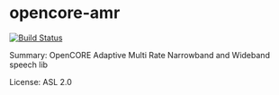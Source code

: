 #           opencore-amr

[![Build Status](https://travis-ci.org/UnitedRPMs/opencore-amr.svg?branch=master)](https://travis-ci.org/UnitedRPMs/opencore-amr)
 
Summary:        OpenCORE Adaptive Multi Rate Narrowband and Wideband speech lib
 
License:        ASL 2.0
 
